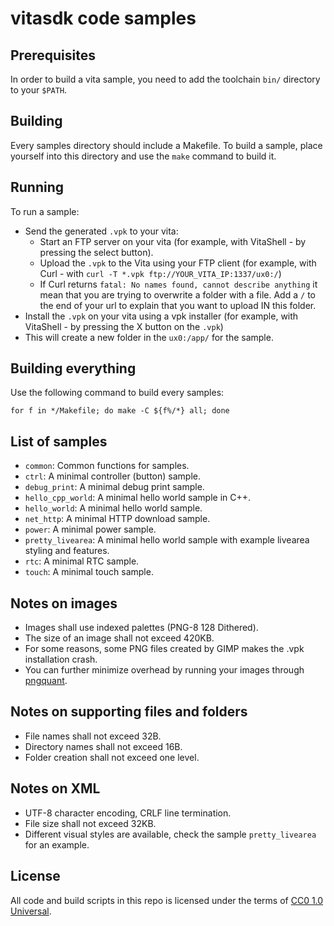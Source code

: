 # vitasdk code samples

## Prerequisites

In order to build a vita sample, you need to add the toolchain `bin/` directory to your `$PATH`.

## Building

Every samples directory should include a Makefile.
To build a sample, place yourself into this directory and use the `make` command to build it.

## Running

To run a sample:
- Send the generated `.vpk` to your vita:
	- Start an FTP server on your vita (for example, with VitaShell - by pressing the select button).
	- Upload the `.vpk` to the Vita using your FTP client (for example, with Curl - with `curl -T *.vpk ftp://YOUR_VITA_IP:1337/ux0:/`)
	- If Curl returns `fatal: No names found, cannot describe anything` it mean that you are trying to overwrite a folder with a file. Add a `/` to the end of your url to explain that you want to upload IN this folder.
- Install the `.vpk` on your vita using a vpk installer (for example, with VitaShell - by pressing the X button on the `.vpk`)
- This will create a new folder in the `ux0:/app/` for the sample.

## Building everything

Use the following command to build every samples:

```
for f in */Makefile; do make -C ${f%/*} all; done
```

## List of samples

* `common`: Common functions for samples.
* `ctrl`: A minimal controller (button) sample.
* `debug_print`: A minimal debug print sample.
* `hello_cpp_world`: A minimal hello world sample in C++.
* `hello_world`: A minimal hello world sample.
* `net_http`: A minimal HTTP download sample.
* `power`: A minimal power sample.
* `pretty_livearea`: A minimal hello world sample with example livearea styling and features.
* `rtc`: A minimal RTC sample.
* `touch`: A minimal touch sample.

## Notes on images
- Images shall use indexed palettes (PNG-8 128 Dithered).
- The size of an image shall not exceed 420KB.
- For some reasons, some PNG files created by GIMP makes the .vpk installation crash.
- You can further minimize overhead by running your images through [pngquant](https://pngquant.org/).

## Notes on supporting files and folders
- File names shall not exceed 32B.
- Directory names shall not exceed 16B.
- Folder creation shall not exceed one level.

## Notes on XML
- UTF-8 character encoding, CRLF line termination.
- File size shall not exceed 32KB.
- Different visual styles are available, check the sample `pretty_livearea` for an example.

## License

All code and build scripts in this repo is licensed under the terms of [CC0 1.0 Universal](https://creativecommons.org/publicdomain/zero/1.0/).

